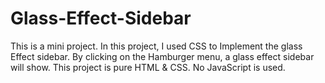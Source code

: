 # Glass-Effect-Sidebar
This is a mini project. In this project, I used CSS to Implement the glass Effect sidebar.
By clicking on the Hamburger menu, a glass effect sidebar will show.
This project is pure HTML & CSS. No JavaScript is used.
